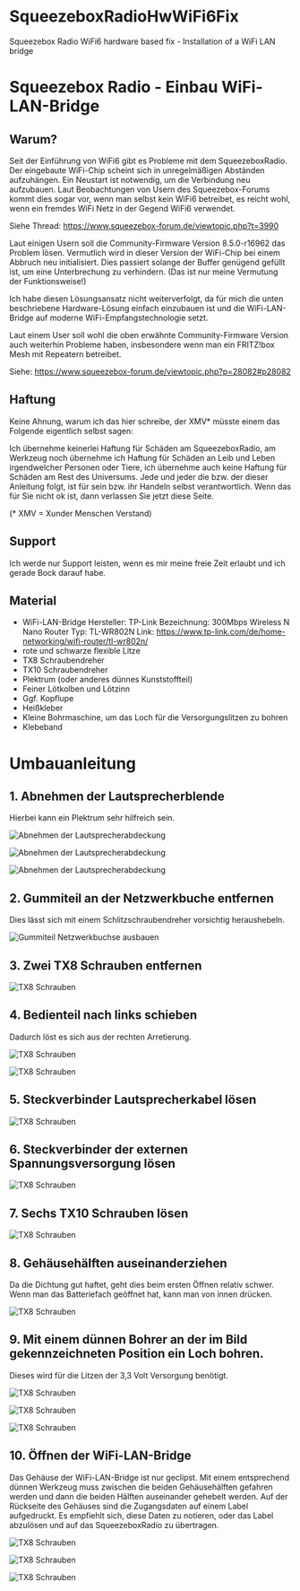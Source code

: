 # SqueezeboxRadioHwWiFi6Fix
Squeezebox Radio WiFi6 hardware based fix - Installation of a WiFi LAN bridge

# Squeezebox Radio - Einbau WiFi-LAN-Bridge 
## Warum?
Seit der Einführung von WiFi6 gibt es Probleme mit dem SqueezeboxRadio.
Der eingebaute WiFi-Chip scheint sich in unregelmäßigen Abständen aufzuhängen. Ein Neustart ist notwendig, um die Verbindung neu aufzubauen. Laut Beobachtungen von Usern des Squeezebox-Forums kommt dies sogar vor, wenn man selbst kein WiFi6 betreibet, es reicht wohl, wenn ein fremdes WiFi Netz in der Gegend WiFi6 verwendet.

Siehe Thread: https://www.squeezebox-forum.de/viewtopic.php?t=3990

Laut einigen Usern soll die Community-Firmware Version 8.5.0-r16962 das Problem lösen. Vermutlich wird in dieser Version der WiFi-Chip bei einem Abbruch neu initialisiert. Dies passiert solange der Buffer genügend gefüllt ist, um eine Unterbrechung zu verhindern. (Das ist nur meine Vermutung der Funktionsweise!)

Ich habe diesen Lösungsansatz nicht weiterverfolgt, da für mich die unten beschriebene Hardware-Lösung einfach einzubauen ist und die WiFi-LAN-Bridge auf moderne WiFi-Empfangstechnologie setzt.

Laut einem User soll wohl die oben erwähnte Community-Firmware Version auch weiterhin Probleme haben, insbesondere wenn man ein FRITZ!box Mesh mit Repeatern betreibet.

Siehe: https://www.squeezebox-forum.de/viewtopic.php?p=28082#p28082


## Haftung
Keine Ahnung, warum ich das hier schreibe, der XMV* müsste einem das Folgende eigentlich selbst sagen:

Ich übernehme keinerlei Haftung für Schäden am SqueezeboxRadio, am Werkzeug noch übernehme ich Haftung für Schäden an Leib und Leben irgendwelcher Personen oder Tiere, ich übernehme auch keine Haftung für Schäden am Rest des Universums. Jede und jeder die bzw. der dieser Anleitung folgt, ist für sein bzw. ihr Handeln selbst verantwortlich. Wenn das für Sie nicht ok ist, dann verlassen Sie jetzt diese Seite.

(* XMV = Xunder Menschen Verstand)


## Support
Ich werde nur Support leisten, wenn es mir meine freie Zeit erlaubt und ich gerade Bock darauf habe.


## Material
-	WiFi-LAN-Bridge
  Hersteller: TP-Link
  Bezeichnung: 300Mbps Wireless N Nano Router
  Typ: TL-WR802N
  Link: https://www.tp-link.com/de/home-networking/wifi-router/tl-wr802n/
-	rote und schwarze flexible Litze
-	TX8 Schraubendreher
-	TX10 Schraubendreher
-	Plektrum (oder anderes dünnes Kunststoffteil)
-	Feiner Lötkolben und Lötzinn
-	Ggf. Kopflupe
-	Heißkleber
-	Kleine Bohrmaschine, um das Loch für die Versorgungslitzen zu bohren
-	Klebeband


# Umbauanleitung

## 1. Abnehmen der Lautsprecherblende
Hierbei kann ein Plektrum sehr hilfreich sein.

![Abnehmen der Lautsprecherabdeckung](./pics/001.png)

![Abnehmen der Lautsprecherabdeckung](./pics/002.png)

![Abnehmen der Lautsprecherabdeckung](./pics/003.png)

## 2. Gummiteil an der Netzwerkbuche entfernen
Dies lässt sich mit einem Schlitzschraubendreher vorsichtig heraushebeln.

![Gummiteil Netzwerkbuchse ausbauen](./pics/004.png)

## 3.	Zwei TX8 Schrauben entfernen
 
![TX8 Schrauben](./pics/005.png)

## 4. Bedienteil nach links schieben
Dadurch löst es sich aus der rechten Arretierung.
   
![TX8 Schrauben](./pics/006.png)

![TX8 Schrauben](./pics/007.png)

## 5. Steckverbinder Lautsprecherkabel lösen

![TX8 Schrauben](./pics/008.png)

## 6. Steckverbinder der externen Spannungsversorgung lösen

![TX8 Schrauben](./pics/009.png)

## 7. Sechs TX10 Schrauben lösen

![TX8 Schrauben](./pics/010.png)

## 8. Gehäusehälften auseinanderziehen
Da die Dichtung gut haftet, geht dies beim ersten Öffnen relativ schwer. 
Wenn man das Batteriefach geöffnet hat, kann man von innen drücken.

![TX8 Schrauben](./pics/011.png)

## 9. Mit einem dünnen Bohrer an der im Bild gekennzeichneten Position ein Loch bohren. 
Dieses wird für die Litzen der 3,3 Volt Versorgung benötigt.

![TX8 Schrauben](./pics/012.png)

![TX8 Schrauben](./pics/013.png)

![TX8 Schrauben](./pics/014.png)

## 10. Öffnen der WiFi-LAN-Bridge
Das Gehäuse der WiFi-LAN-Bridge ist nur geclipst. 
Mit einem entsprechend dünnen Werkzeug muss zwischen die beiden Gehäusehälften gefahren werden und dann die beiden Hälften auseinander gehebelt werden.
Auf der Rückseite des Gehäuses sind die Zugangsdaten auf einem Label aufgedruckt. Es empfiehlt sich, diese Daten zu notieren, oder das Label abzulösen und auf das SqueezeboxRadio zu übertragen.

![TX8 Schrauben](./pics/015.png)

![TX8 Schrauben](./pics/016.png)

![TX8 Schrauben](./pics/017.png)




